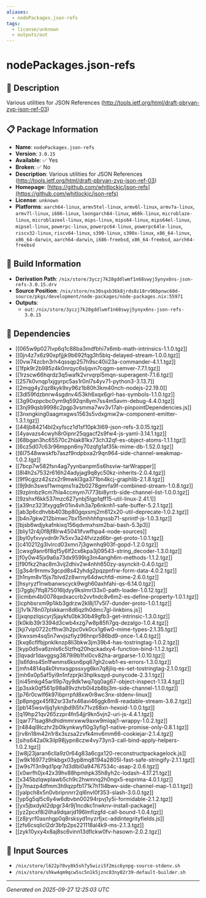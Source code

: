 ```yaml
---
aliases:
  - nodePackages.json-refs
tags:
  - license/unknown
  - outputs/out
---
```


# nodePackages.json-refs

## 📝 Description

Various utilities for JSON References (http://tools.ietf.org/html/draft-pbryan-zyp-json-ref-03)

## 📋 Package Information

- **Name**: `nodePackages.json-refs`
- **Version**: `3.0.15`
- **Available**: ✅ Yes
- **Broken**: ✅ No
- **Description**: Various utilities for JSON References (http://tools.ietf.org/html/draft-pbryan-zyp-json-ref-03)
- **Homepage**: [https://github.com/whitlockjc/json-refs](https://github.com/whitlockjc/json-refs)
- **License**: `unknown`
- **Platforms**: `aarch64-linux`, `armv5tel-linux`, `armv6l-linux`, `armv7a-linux`, `armv7l-linux`, `i686-linux`, `loongarch64-linux`, `m68k-linux`, `microblaze-linux`, `microblazeel-linux`, `mips-linux`, `mips64-linux`, `mips64el-linux`, `mipsel-linux`, `powerpc-linux`, `powerpc64-linux`, `powerpc64le-linux`, `riscv32-linux`, `riscv64-linux`, `s390-linux`, `s390x-linux`, `x86_64-linux`, `x86_64-darwin`, `aarch64-darwin`, `i686-freebsd`, `x86_64-freebsd`, `aarch64-freebsd`

## 🔧 Build Information

- **Derivation Path**: `/nix/store/3yczj7k28gddlwmf1n68swyj5ynyx6ns-json-refs-3.0.15.drv`
- **Source Position**: `/nix/store/ns30sqxb36k8jrds8z18rv96bpnwc60d-source/pkgs/development/node-packages/node-packages.nix:55971`
- **Outputs**:
  - `out`:  `/nix/store/3yczj7k28gddlwmf1n68swyj5ynyx6ns-json-refs-3.0.15`

## 🔗 Dependencies

- [[065w9p027lvp6q1c88ba3mdfbhi7x6mb-math-intrinsics-1.1.0.tgz]]
- [[0jn4z7x6z90xpfjjjk9b692fqg3h5blq-delayed-stream-1.0.0.tgz]]
- [[0vw74zcbn3rh4qssqp257h9sc40ii23a-commander-4.1.1.tgz]]
- [[1fpk9r2b985z4k0nrqyc6sljqvn7cqgm-semver-7.7.1.tgz]]
- [[1rzscw66hqrdz3q5wafk2vrvqrpl5mqn-superagent-7.1.6.tgz]]
- [[257k0vnqp1xjgyrpc5as1r0nl7s4yv71-python3-3.13.7]]
- [[2mqg4y2qz8kyk9xy96z1b80h3km40nch-nodejs-22.19.0]]
- [[3dl59fdzbnrw4sgdnv4i53kh6xqx6grl-has-symbols-1.1.0.tgz]]
- [[3g90xppcbc0ym9q592qn8ym7ss4m5avm-debug-4.4.0.tgz]]
- [[3nj99qsb9998c2pgp3vsmma7wv3v17ah-pinpointDependencies.js]]
- [[3nxngking0aagmxgws1563s5vdxgmw2w-component-emitter-1.3.1.tgz]]
- [[44ljb84214bl2xyfscz1d1sf10pk3l69-json-refs-3.0.15.tgz]]
- [[4yavazs4cwyh8r0ipnr25qgacf2s9fw4-js-yaml-3.14.1.tgz]]
- [[68bgan3hc65570c2hlak81kx73ch32qf-es-object-atoms-1.1.1.tgz]]
- [[6cz5d07c63r96mppn6ny70zqfg1af35k-mime-db-1.52.0.tgz]]
- [[6l7548wwskfb7aszf9ndpbxa2r9qn964-side-channel-weakmap-1.0.2.tgz]]
- [[7bcp7w582fsn4ag7yynbanpm5s6hsviw-tarWrapper]]
- [[8l4h2s7532r616h24adyjag9q8yc50kz-inherits-2.0.4.tgz]]
- [[9f9cgjzz42szx2r9mwkl3ga371bn4kcj-graphlib-2.1.8.tgz]]
- [[9j9dn3swsf1wmqms1ra2b0278gmrfa9f-combined-stream-1.0.8.tgz]]
- [[9zplmbz9cm7hla4ccmym7i773bi8yrrb-side-channel-list-1.0.0.tgz]]
- [[9zshxf6kk537mzc627ynbj5lgp1qff15-util-linux-2.41.1]]
- [[a39nz323fxygq9r01in4vh3a7p6nknh1-safe-buffer-5.2.1.tgz]]
- [[ab3p6cdhvbb403bp80gqxsmj2m612x20-util-deprecate-1.0.2.tgz]]
- [[b4n7gkw212bimwc7bx15mhhhfqnssb71-sprintf-js-1.0.3.tgz]]
- [[bjsb6wdjykafnkixq156qdvmxhsm2bai-bash-5.3p3]]
- [[bliy12r4j0f8jf8lrw45041lfvwfhpa4-node-sources]]
- [[byl0yfxvyvdn9r7k5xv3a24fvizzd6br-get-proto-1.0.1.tgz]]
- [[c410212g3lvlrcd03xmn7j3gwnhq903f-gopd-1.2.0.tgz]]
- [[cwxg9anr6f8qf5y6lf2cx6kpa3j09543-string_decoder-1.3.0.tgz]]
- [[f0y0w45jx9a6a73dx9599ig3m4angh6m-methods-1.1.2.tgz]]
- [[f90fkz2hac8m3vij2dhiv2w4nhh650zy-asynckit-0.4.0.tgz]]
- [[g3s4r9rnmv3gcpd8s42yhdg2pqzpnfrw-form-data-4.0.2.tgz]]
- [[h1nym8v15js7blvd2z8wrny64dwchfdi-mime-2.6.0.tgz]]
- [[hsyryzf1nwbanwscyck9wgh60axhfahi-qs-6.14.0.tgz]]
- [[i7ggbj7lfq875016ljdyy9kslmrl33x0-path-loader-1.0.12.tgz]]
- [[icmbm4b0078qxdxaccrb2vvfndc8v6m2-es-define-property-1.0.1.tgz]]
- [[icphbsrxm9p1ikb3gdrzw2kl8j17v5l7-dunder-proto-1.0.1.tgz]]
- [[j1v1k78n07plskkarn8d6qzlh0dmc7gl-linkbins.js]]
- [[jxqnpzlqscyrj5jaykfs0bk30b49gfb3-get-intrinsic-1.3.0.tgz]]
- [[k0kib39r3394d3cwb4xzg7w8p85fi7gq-dezalgo-1.0.4.tgz]]
- [[kji7vip0722cffhw3h2pc0vk0cx1g6w0-mime-types-2.1.35.tgz]]
- [[kwxsm4sq5n7wvjszfiyz96hnpr586bd9-once-1.4.0.tgz]]
- [[kxq6cflfbjpnklknzp8li3bkw3jm39b4-has-tostringtag-1.0.2.tgz]]
- [[kyp0d5va6znls6c5lzfhq20hqckadxy4-function-bind-1.1.2.tgz]]
- [[lqvadr1davggsg3879i9b1fxl0cv82ha-argparse-1.0.10.tgz]]
- [[ls6fdns45n1fwnms6ksn6pq67gh2cwb1-es-errors-1.3.0.tgz]]
- [[mfn4814q4k0hmxsgpssxyg6kn7q8jilq-es-set-tostringtag-2.1.0.tgz]]
- [[mh6x0p5af5yi9n1nfzprjki3hplksqyd-punycode-2.3.1.tgz]]
- [[ni45mkg45arll9p7qy9dk1wq7qq0ag67-object-inspect-1.13.4.tgz]]
- [[p3sxk0qf561p98a89vzhrb0i4zb8bj3m-side-channel-1.1.0.tgz]]
- [[p76r0cwlf6k97ibprrpfd8xw0r8wc3nx-stdenv-linux]]
- [[p8pnggx45f82sr33xfx46avi46ggk8m8-readable-stream-3.6.2.tgz]]
- [[pb145wsvlljq1yknjbd9i5fx71vz68xn-hexoid-1.0.0.tgz]]
- [[q19hp21qv265zzpr4fn54jjr9kn5vjn2-uri-js-4.4.1.tgz]]
- [[qar771sag8hdhidmmrxww9axw9mlqaj1-wrappy-1.0.2.tgz]]
- [[r484qi9lczhr2b0lkynkwyfl0g3yfig1-native-promise-only-0.8.1.tgz]]
- [[rv8n18m42n1r8x3szsa2zvfk4mv6mm66-cookiejar-2.1.4.tgz]]
- [[sihs642a0k3ilp98jypn8czw4vy73yn3-call-bind-apply-helpers-1.0.2.tgz]]
- [[w8j23jaran6clla9z0r64g83a6cgx120-reconstructpackagelock.js]]
- [[w9k16977z9hkbgx03yp8mq8194a2805l-fast-safe-stringify-2.1.1.tgz]]
- [[w9s7f3n9qd1pqr7d3dlbi0a94767534c-asap-2.0.6.tgz]]
- [[x0wrfh0jx42x39hv88hpmhpk35h8yh2c-lodash-4.17.21.tgz]]
- [[x345bzlqwplawb5ch9c2hwmnq2h0ngx5-esprima-4.0.1.tgz]]
- [[y7mazp4dfmm3h9qzpfb171k7h11l4bwv-side-channel-map-1.0.1.tgz]]
- [[yalpch8x5n0vbripnnrr2ql6nvl0f353-slash-3.0.0.tgz]]
- [[yp5g5ql5c6y4w6dbvbn00294rpvj1y5i-formidable-2.1.2.tgz]]
- [[yx5jbxdykl2dpgr34r9j1ncdkc1nwknv-install-package]]
- [[yz2pcxf8i2ilha9dqarjd196lmfizgfd-call-bound-1.0.4.tgz]]
- [[z8jryrf0asnhgp0q8rsksyd1nyzrfjxc-addintegrityfields.js]]
- [[zfs6csqlicl2dr3bfp2ps221118al4k9-ms-2.1.3.tgz]]
- [[zyk10yxy4x8aj8sc6vinn13dflckw0fv-hasown-2.0.2.tgz]]

## 📁 Input Sources

- `/nix/store/l622p70vy8k5sh7y5wizi5f2mic6ynpg-source-stdenv.sh`
- `/nix/store/shkw4qm9qcw5sc5n1k5jznc83ny02r39-default-builder.sh`

---
*Generated on 2025-09-27 12:25:03 UTC*

